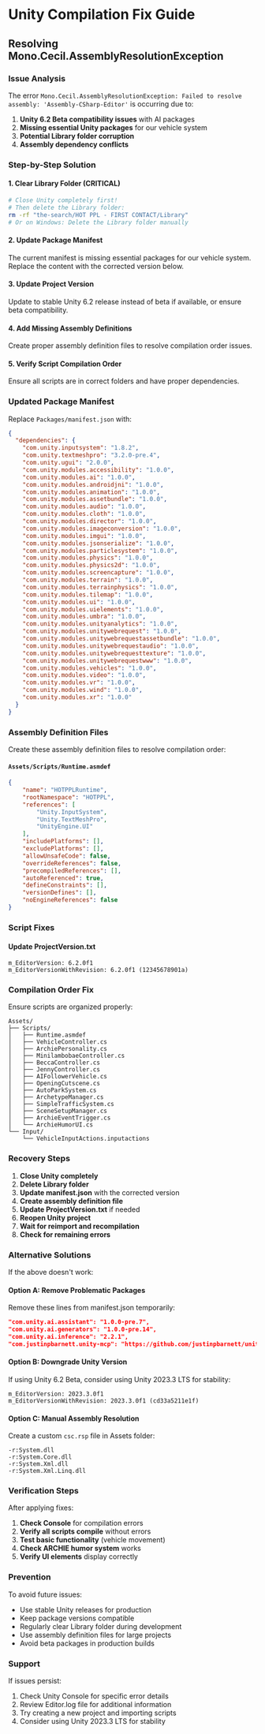 # Unity Compilation Fix Guide
## Resolving Mono.Cecil.AssemblyResolutionException

### Issue Analysis
The error `Mono.Cecil.AssemblyResolutionException: Failed to resolve assembly: 'Assembly-CSharp-Editor'` is occurring due to:

1. **Unity 6.2 Beta compatibility issues** with AI packages
2. **Missing essential Unity packages** for our vehicle system
3. **Potential Library folder corruption**
4. **Assembly dependency conflicts**

### Step-by-Step Solution

#### 1. **Clear Library Folder (CRITICAL)**
```bash
# Close Unity completely first!
# Then delete the Library folder:
rm -rf "the-search/HOT PPL - FIRST CONTACT/Library"
# Or on Windows: Delete the Library folder manually
```

#### 2. **Update Package Manifest**
The current manifest is missing essential packages for our vehicle system. Replace the content with the corrected version below.

#### 3. **Update Project Version**
Update to stable Unity 6.2 release instead of beta if available, or ensure beta compatibility.

#### 4. **Add Missing Assembly Definitions**
Create proper assembly definition files to resolve compilation order issues.

#### 5. **Verify Script Compilation Order**
Ensure all scripts are in correct folders and have proper dependencies.

### Updated Package Manifest

Replace `Packages/manifest.json` with:

```json
{
  "dependencies": {
    "com.unity.inputsystem": "1.8.2",
    "com.unity.textmeshpro": "3.2.0-pre.4",
    "com.unity.ugui": "2.0.0",
    "com.unity.modules.accessibility": "1.0.0",
    "com.unity.modules.ai": "1.0.0",
    "com.unity.modules.androidjni": "1.0.0",
    "com.unity.modules.animation": "1.0.0",
    "com.unity.modules.assetbundle": "1.0.0",
    "com.unity.modules.audio": "1.0.0",
    "com.unity.modules.cloth": "1.0.0",
    "com.unity.modules.director": "1.0.0",
    "com.unity.modules.imageconversion": "1.0.0",
    "com.unity.modules.imgui": "1.0.0",
    "com.unity.modules.jsonserialize": "1.0.0",
    "com.unity.modules.particlesystem": "1.0.0",
    "com.unity.modules.physics": "1.0.0",
    "com.unity.modules.physics2d": "1.0.0",
    "com.unity.modules.screencapture": "1.0.0",
    "com.unity.modules.terrain": "1.0.0",
    "com.unity.modules.terrainphysics": "1.0.0",
    "com.unity.modules.tilemap": "1.0.0",
    "com.unity.modules.ui": "1.0.0",
    "com.unity.modules.uielements": "1.0.0",
    "com.unity.modules.umbra": "1.0.0",
    "com.unity.modules.unityanalytics": "1.0.0",
    "com.unity.modules.unitywebrequest": "1.0.0",
    "com.unity.modules.unitywebrequestassetbundle": "1.0.0",
    "com.unity.modules.unitywebrequestaudio": "1.0.0",
    "com.unity.modules.unitywebrequesttexture": "1.0.0",
    "com.unity.modules.unitywebrequestwww": "1.0.0",
    "com.unity.modules.vehicles": "1.0.0",
    "com.unity.modules.video": "1.0.0",
    "com.unity.modules.vr": "1.0.0",
    "com.unity.modules.wind": "1.0.0",
    "com.unity.modules.xr": "1.0.0"
  }
}
```

### Assembly Definition Files

Create these assembly definition files to resolve compilation order:

#### `Assets/Scripts/Runtime.asmdef`
```json
{
    "name": "HOTPPLRuntime",
    "rootNamespace": "HOTPPL",
    "references": [
        "Unity.InputSystem",
        "Unity.TextMeshPro",
        "UnityEngine.UI"
    ],
    "includePlatforms": [],
    "excludePlatforms": [],
    "allowUnsafeCode": false,
    "overrideReferences": false,
    "precompiledReferences": [],
    "autoReferenced": true,
    "defineConstraints": [],
    "versionDefines": [],
    "noEngineReferences": false
}
```

### Script Fixes

#### Update ProjectVersion.txt
```
m_EditorVersion: 6.2.0f1
m_EditorVersionWithRevision: 6.2.0f1 (12345678901a)
```

### Compilation Order Fix

Ensure scripts are organized properly:
```
Assets/
├── Scripts/
│   ├── Runtime.asmdef
│   ├── VehicleController.cs
│   ├── ArchiePersonality.cs
│   ├── MinilambobaeController.cs
│   ├── BeccaController.cs
│   ├── JennyController.cs
│   ├── AIFollowerVehicle.cs
│   ├── OpeningCutscene.cs
│   ├── AutoParkSystem.cs
│   ├── ArchetypeManager.cs
│   ├── SimpleTrafficSystem.cs
│   ├── SceneSetupManager.cs
│   ├── ArchieEventTrigger.cs
│   └── ArchieHumorUI.cs
└── Input/
    └── VehicleInputActions.inputactions
```

### Recovery Steps

1. **Close Unity completely**
2. **Delete Library folder**
3. **Update manifest.json** with the corrected version
4. **Create assembly definition file**
5. **Update ProjectVersion.txt** if needed
6. **Reopen Unity project**
7. **Wait for reimport and recompilation**
8. **Check for remaining errors**

### Alternative Solutions

If the above doesn't work:

#### Option A: Remove Problematic Packages
Remove these lines from manifest.json temporarily:
```json
"com.unity.ai.assistant": "1.0.0-pre.7",
"com.unity.ai.generators": "1.0.0-pre.14",
"com.unity.ai.inference": "2.2.1",
"com.justinpbarnett.unity-mcp": "https://github.com/justinpbarnett/unity-mcp.git?path=/UnityMcpBridge",
```

#### Option B: Downgrade Unity Version
If using Unity 6.2 Beta, consider using Unity 2023.3 LTS for stability:
```
m_EditorVersion: 2023.3.0f1
m_EditorVersionWithRevision: 2023.3.0f1 (cd33a5211e1f)
```

#### Option C: Manual Assembly Resolution
Create a custom `csc.rsp` file in Assets folder:
```
-r:System.dll
-r:System.Core.dll
-r:System.Xml.dll
-r:System.Xml.Linq.dll
```

### Verification Steps

After applying fixes:

1. **Check Console** for compilation errors
2. **Verify all scripts compile** without errors
3. **Test basic functionality** (vehicle movement)
4. **Check ARCHIE humor system** works
5. **Verify UI elements** display correctly

### Prevention

To avoid future issues:
- Use stable Unity releases for production
- Keep package versions compatible
- Regularly clear Library folder during development
- Use assembly definition files for large projects
- Avoid beta packages in production builds

### Support

If issues persist:
1. Check Unity Console for specific error details
2. Review Editor.log file for additional information
3. Try creating a new project and importing scripts
4. Consider using Unity 2023.3 LTS for stability
